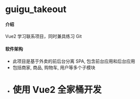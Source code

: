 # guigu_takeout

#### 介绍

Vue2 学习联系项目，同时兼具练习 Git

#### 软件架构

- 此项目是基于外卖的前后台分离 SPA, 包含前台应用和后台应用
- 包括商家, 商品, 购物车, 用户等多个子模块
- # 使用 Vue2 全家桶开发
